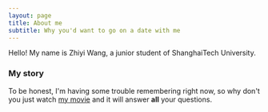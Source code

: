 ```yaml
---
layout: page
title: About me
subtitle: Why you'd want to go on a date with me
---
```


Hello! My name is Zhiyi Wang, a junior student of ShanghaiTech University.


### My story

To be honest, I'm having some trouble remembering right now, so why don't you just watch [my movie](https://en.wikipedia.org/wiki/The_Princess_Bride_%28film%29) and it will answer **all** your questions.
